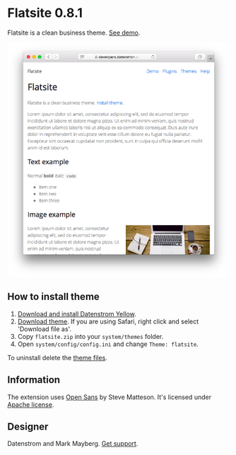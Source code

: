 Flatsite 0.8.1
==============
Flatsite is a clean business theme. [See demo](https://developers.datenstrom.se/themes/flatsite).

<p align="center"><img src="flatsite-screenshot.png?raw=true" alt="Screenshot"></p>

## How to install theme

1. [Download and install Datenstrom Yellow](https://github.com/datenstrom/yellow/).
2. [Download theme](https://github.com/datenstrom/yellow-extensions/raw/master/zip/flatsite.zip). If you are using Safari, right click and select 'Download file as'.
3. Copy `flatsite.zip` into your `system/themes` folder.
4. Open `system/config/config.ini` and change `Theme: flatsite`.

To uninstall delete the [theme files](update.ini).

## Information

The extension uses [Open Sans](http://www.opensans.com) by Steve Matteson. It's licensed under [Apache license](https://opensource.org/licenses/Apache-2.0).

## Designer

Datenstrom and Mark Mayberg. [Get support](https://developers.datenstrom.se/help/support).
